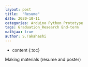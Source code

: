 ```yaml
---
layout: post
title:  "Resume"
date: 2020-10-11
categories: Arduino Python Prototype
tags: Graduation_Research End-term
mathjax: true
author: S.Takahashi
---
```


* content
{:toc}

Making materials (resume and poster)